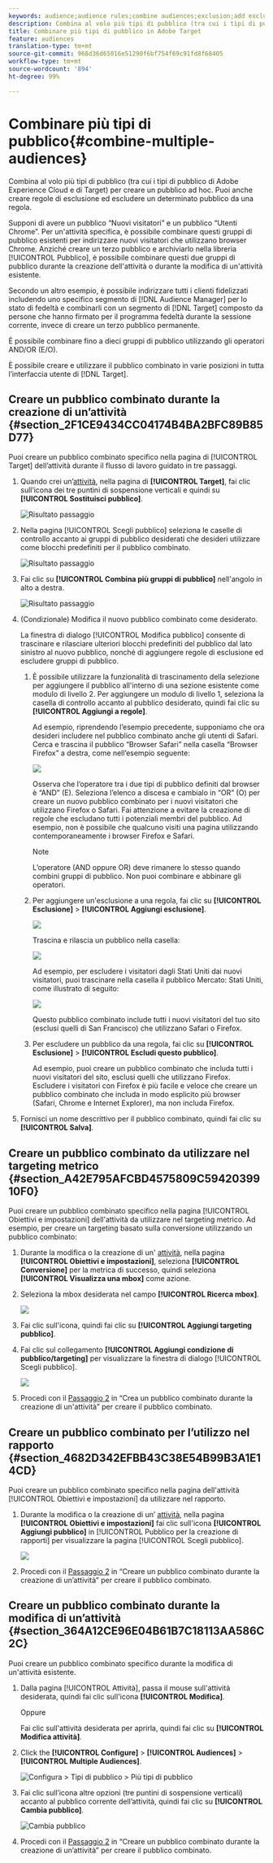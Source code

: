 ```yaml
---
keywords: audience;audience rules;combine audiences;exclusion;add exclusion;exclude;combining audiences;adhoc audience;ad hoc audience
description: Combina al volo più tipi di pubblico (tra cui i tipi di pubblico di Adobe Experience Cloud e di Target) per creare un pubblico ad hoc. Puoi anche creare regole di esclusione ed escludere un determinato pubblico da una regola.
title: Combinare più tipi di pubblico in Adobe Target
feature: audiences
translation-type: tm+mt
source-git-commit: 968d36d65016e51290f6bf754f69c91fd8f68405
workflow-type: tm+mt
source-wordcount: '894'
ht-degree: 99%

---
```



# Combinare più tipi di pubblico{#combine-multiple-audiences}

Combina al volo più tipi di pubblico (tra cui i tipi di pubblico di Adobe Experience Cloud e di Target) per creare un pubblico ad hoc. Puoi anche creare regole di esclusione ed escludere un determinato pubblico da una regola.

Supponi di avere un pubblico “Nuovi visitatori” e un pubblico “Utenti Chrome”. Per un&#39;attività specifica, è possibile combinare questi gruppi di pubblico esistenti per indirizzare nuovi visitatori che utilizzano browser Chrome. Anziché creare un terzo pubblico e archiviarlo nella libreria [!UICONTROL Pubblico], è possibile combinare questi due gruppi di pubblico durante la creazione dell&#39;attività o durante la modifica di un&#39;attività esistente.

Secondo un altro esempio, è possibile indirizzare tutti i clienti fidelizzati includendo uno specifico segmento di [!DNL Audience Manager] per lo stato di fedeltà e combinarli con un segmento di [!DNL Target] composto da persone che hanno firmato per il programma fedeltà durante la sessione corrente, invece di creare un terzo pubblico permanente.

È possibile combinare fino a dieci gruppi di pubblico utilizzando gli operatori AND/OR (E/O).

È possibile creare e utilizzare il pubblico combinato in varie posizioni in tutta l’interfaccia utente di [!DNL Target].

## Creare un pubblico combinato durante la creazione di un’attività {#section_2F1CE9434CC04174B4BA2BFC89B85D77}

Puoi creare un pubblico combinato specifico nella pagina di [!UICONTROL Target] dell’attività durante il flusso di lavoro guidato in tre passaggi.

1. Quando crei un’[attività](/help/c-activities/activities.md#concept_D317A95A1AB54674BA7AB65C7985BA03), nella pagina di **[!UICONTROL Target]**, fai clic sull’icona dei tre puntini di sospensione verticali e quindi su **[!UICONTROL Sostituisci pubblico]**.

   ![Risultato passaggio](assets/edit_audience.png)

1. Nella pagina [!UICONTROL Scegli pubblico] seleziona le caselle di controllo accanto ai gruppi di pubblico desiderati che desideri utilizzare come blocchi predefiniti per il pubblico combinato.

   ![Risultato passaggio](assets/combine_multiple_audiences1.png)

1. Fai clic su **[!UICONTROL Combina più gruppi di pubblico]** nell&#39;angolo in alto a destra.

   ![Risultato passaggio](assets/combine_multiple_audiences2.png)

1. (Condizionale) Modifica il nuovo pubblico combinato come desiderato.

   La finestra di dialogo [!UICONTROL Modifica pubblico] consente di trascinare e rilasciare ulteriori blocchi predefiniti del pubblico dal lato sinistro al nuovo pubblico, nonché di aggiungere regole di esclusione ed escludere gruppi di pubblico.

   1. È possibile utilizzare la funzionalità di trascinamento della selezione per aggiungere il pubblico all&#39;interno di una sezione esistente come modulo di livello 2. Per aggiungere un modulo di livello 1, seleziona la casella di controllo accanto al pubblico desiderato, quindi fai clic su **[!UICONTROL Aggiungi a regole]**.

      Ad esempio, riprendendo l’esempio precedente, supponiamo che ora desideri includere nel pubblico combinato anche gli utenti di Safari. Cerca e trascina il pubblico “Browser Safari” nella casella “Browser Firefox” a destra, come nell’esempio seguente:

      ![](assets/combine_multiple_audiences3.png)

      Osserva che l’operatore tra i due tipi di pubblico definiti dal browser è “AND” (E). Seleziona l’elenco a discesa e cambialo in “OR” (O) per creare un nuovo pubblico combinato per i nuovi visitatori che utilizzano Firefox o Safari. Fai attenzione a evitare la creazione di regole che escludano tutti i potenziali membri del pubblico. Ad esempio, non è possibile che qualcuno visiti una pagina utilizzando contemporaneamente i browser Firefox e Safari.

      >[!NOTE]
      >
      >L’operatore (AND oppure OR) deve rimanere lo stesso quando combini gruppi di pubblico. Non puoi combinare e abbinare gli operatori.

   1. Per aggiungere un&#39;esclusione a una regola, fai clic su **[!UICONTROL Esclusione]** > **[!UICONTROL Aggiungi esclusione]**.

      ![](assets/combine_multiple_audiences3a.png)

      Trascina e rilascia un pubblico nella casella:

      ![](assets/combine_multiple_audiences3b.png)

      Ad esempio, per escludere i visitatori dagli Stati Uniti dai nuovi visitatori, puoi trascinare nella casella il pubblico Mercato: Stati Uniti, come illustrato di seguito:

      ![](assets/combine_multiple_audiences3b2.png)

      Questo pubblico combinato include tutti i nuovi visitatori del tuo sito (esclusi quelli di San Francisco) che utilizzano Safari o Firefox.

   1. Per escludere un pubblico da una regola, fai clic su **[!UICONTROL Esclusione]** > **[!UICONTROL Escludi questo pubblico]**.

      Ad esempio, puoi creare un pubblico combinato che includa tutti i nuovi visitatori del sito, esclusi quelli che utilizzano Firefox. Escludere i visitatori con Firefox è più facile e veloce che creare un pubblico combinato che includa in modo esplicito più browser (Safari, Chrome e Internet Explorer), ma non includa Firefox.

1. Fornisci un nome descrittivo per il pubblico combinato, quindi fai clic su **[!UICONTROL Salva]**.

## Creare un pubblico combinato da utilizzare nel targeting metrico {#section_A42E795AFCBD4575809C5942039910F0}

Puoi creare un pubblico combinato specifico nella pagina [!UICONTROL Obiettivi e impostazioni] dell&#39;attività da utilizzare nel targeting metrico. Ad esempio, per creare un targeting basato sulla conversione utilizzando un pubblico combinato:

1. Durante la modifica o la creazione di un&#39; [attività](/help/c-activities/activities.md#concept_D317A95A1AB54674BA7AB65C7985BA03), nella pagina **[!UICONTROL Obiettivi e impostazioni]**, seleziona **[!UICONTROL Conversione]** per la metrica di successo, quindi seleziona **[!UICONTROL Visualizza una mbox]** come azione.
1. Seleziona la mbox desiderata nel campo **[!UICONTROL Ricerca mbox]**.

   ![](assets/combine_multiple_audiences4.png)

1. Fai clic sull&#39;icona, quindi fai clic su **[!UICONTROL Aggiungi targeting pubblico]**.
1. Fai clic sul collegamento **[!UICONTROL Aggiungi condizione di pubblico/targeting]** per visualizzare la finestra di dialogo [!UICONTROL Scegli pubblico].

   ![](assets/combine_multiple_audiences5.png)

1. Procedi con il [Passaggio 2](/help/c-target/combining-multiple-audiences.md#section_2F1CE9434CC04174B4BA2BFC89B85D77) in “Crea un pubblico combinato durante la creazione di un&#39;attività” per creare il pubblico combinato.

## Creare un pubblico combinato per l’utilizzo nel rapporto {#section_4682D342EFBB43C38E54B99B3A1E14CD}

Puoi creare un pubblico combinato specifico nella pagina dell&#39;attività [!UICONTROL Obiettivi e impostazioni] da utilizzare nel rapporto.

1. Durante la modifica o la creazione di un’ [attività](/help/c-activities/activities.md#concept_D317A95A1AB54674BA7AB65C7985BA03), nella pagina **[!UICONTROL Obiettivi e impostazioni]** fai clic sull&#39;icona **[!UICONTROL Aggiungi pubblico]** in [!UICONTROL Pubblico per la creazione di rapporti] per visualizzare la pagina [!UICONTROL Scegli pubblico].

   ![](assets/combine_multiple_audiences6.png)

1. Procedi con il [Passaggio 2](/help/c-target/combining-multiple-audiences.md#section_2F1CE9434CC04174B4BA2BFC89B85D77) in “Creare un pubblico combinato durante la creazione di un’attività” per creare il pubblico combinato.

## Creare un pubblico combinato durante la modifica di un’attività {#section_364A12CE96E04B61B7C18113AA586C2C}

Puoi creare un pubblico combinato specifico durante la modifica di un&#39;attività esistente.

1. Dalla pagina [!UICONTROL Attività], passa il mouse sull&#39;attività desiderata, quindi fai clic sull&#39;icona **[!UICONTROL Modifica]**.

   Oppure

   Fai clic sull&#39;attività desiderata per aprirla, quindi fai clic su **[!UICONTROL Modifica attività]**.

1. Click the **[!UICONTROL Configure]** > **[!UICONTROL Audiences]** > **[!UICONTROL Multiple Audiences]**.

   ![Configura > Tipi di pubblico > Più tipi di pubblico](/help/c-target/assets/combine_multiple_audiences7.png)

1. Fai clic sull’icona altre opzioni (tre puntini di sospensione verticali) accanto al pubblico corrente dell’attività, quindi fai clic su **[!UICONTROL Cambia pubblico]**.

   ![Cambia pubblico](/help/c-target/assets/combine_multiple_audiences8.png)

1. Procedi con il [Passaggio 2](/help/c-target/combining-multiple-audiences.md#section_2F1CE9434CC04174B4BA2BFC89B85D77) in “Creare un pubblico combinato durante la creazione di un’attività” per creare il pubblico combinato.